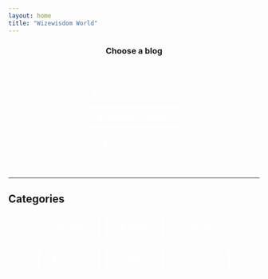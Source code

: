 ```yaml
---
layout: home
title: "Wizewisdom World"
---
```


<div style="text-align: center;">

### Choose a blog  

<div style="display: inline-block; padding: 30px 50px; border-radius: 50px; background: rgba(255, 255, 255, 0.2); backdrop-filter: blur(6px);">
  <div class="links" style="display: flex; flex-direction: column; gap: 15px;">
    <a href="https://lemons2lemonades.blogspot.com/" style="padding: 10px 20px; border: 2px solid white; border-radius: 25px; text-decoration: none; color: white;">🌱 Lemons To Lemonades</a>
    <a href="https://featuresofinterestcom.wordpress.com/" style="padding: 10px 20px; border: 2px solid white; border-radius: 25px; text-decoration: none; color: white;">🌱 Features Of Interest</a>
    <a href="https://notorandom.wordpress.com/" style="padding: 10px 20px; border: 2px solid white; border-radius: 25px; text-decoration: none; color: white;">🌱 No To Random ()</a>
  </div>
</div>

</div>

---

## Categories  

<div style="display: flex; flex-wrap: wrap; gap: 15px; justify-content: center; margin-top: 20px;">

  <a href="#books" style="padding: 15px 25px; border: 2px solid white; border-radius: 12px; text-decoration: none; color: white; background: rgba(255, 255, 255, 0.15);">📚 Books</a>

  <a href="#quotes" style="padding: 15px 25px; border: 2px solid white; border-radius: 12px; text-decoration: none; color: white; background: rgba(255, 255, 255, 0.15);">💭 Quotes</a>

  <a href="https://www.facebook.com/groups/lemons2lemonades" style="padding: 15px 25px; border: 2px solid white; border-radius: 12px; text-decoration: none; color: white; background: rgba(255, 255, 255, 0.15);">👥 Group</a>

  <a href="#lifestyle" style="padding: 15px 25px; border: 2px solid white; border-radius: 12px; text-decoration: none; color: white; background: rgba(255, 255, 255, 0.15);">🌿 Lifestyle</a>

  <a href="#gallery" style="padding: 15px 25px; border: 2px solid white; border-radius: 12px; text-decoration: none; color: white; background: rgba(255, 255, 255, 0.15);">🎨 Gallery</a>

  <a href="#socials" style="padding: 15px 25px; border: 2px solid white; border-radius: 12px; text-decoration: none; color: white; background: rgba(255, 255, 255, 0.15);">🌐 Socials</a>

</div>



